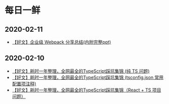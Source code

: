 # 每日一鲜

## 2020-02-11

* [【好文】企业级 Webpack 分享总结(内附完整ppt)](/learning/project/webpack)

## 2020-02-10

* [【好文】耗时一年整理，全网最全的TypeScript踩坑集锦 (纯 TS 问题)](/learning/typescript/ts-collection-question)
* [【好文】耗时一年整理，全网最全的TypeScript踩坑集锦 (tsconfig.json 常用配置项注释)](/learning/typescript/ts-collection-config)
* [【好文】耗时一年整理，全网最全的TypeScript踩坑集锦（React + TS 项目问题）](/learning/typescript/ts-collection-react)

